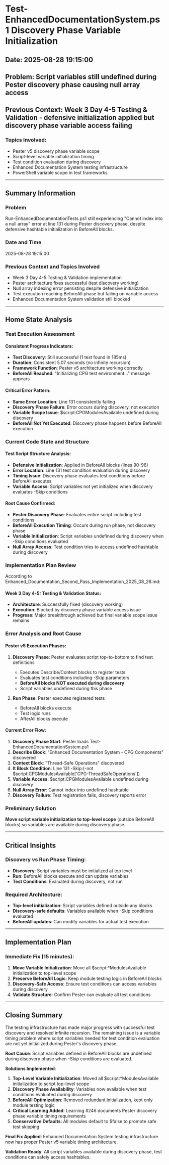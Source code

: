 # Test-EnhancedDocumentationSystem.ps1 Discovery Phase Variable Initialization
## Date: 2025-08-28 19:15:00
## Problem: Script variables still undefined during Pester discovery phase causing null array access
## Previous Context: Week 3 Day 4-5 Testing & Validation - defensive initialization applied but discovery phase variable access failing

### Topics Involved:
- Pester v5 discovery phase variable scope
- Script-level variable initialization timing
- Test condition evaluation during discovery
- Enhanced Documentation System testing infrastructure
- PowerShell variable scope in test frameworks

---

## Summary Information

### Problem
Run-EnhancedDocumentationTests.ps1 still experiencing "Cannot index into a null array" error at line 131 during Pester discovery phase, despite defensive hashtable initialization in BeforeAll blocks.

### Date and Time
2025-08-28 19:15:00

### Previous Context and Topics Involved
- Week 3 Day 4-5 Testing & Validation implementation
- Pester architecture fixes successful (test discovery working)
- Null array indexing error persisting despite defensive initialization
- Test execution reaching BeforeAll phase but failing on variable access
- Enhanced Documentation System validation still blocked

---

## Home State Analysis

### Test Execution Assessment

#### Consistent Progress Indicators:
- **Test Discovery**: Still successful (1 test found in 185ms)
- **Duration**: Consistent 5.07 seconds (no infinite recursion)
- **Framework Function**: Pester v5 architecture working correctly
- **BeforeAll Reached**: "Initializing CPG test environment..." message appears

#### Critical Error Pattern:
- **Same Error Location**: Line 131 consistently failing
- **Discovery Phase Failure**: Error occurs during discovery, not execution
- **Variable Scope Issue**: $script:CPGModulesAvailable undefined during discovery
- **BeforeAll Not Yet Executed**: Discovery phase happens before BeforeAll execution

### Current Code State and Structure

#### Test Script Structure Analysis:
- **Defensive Initialization**: Applied in BeforeAll blocks (lines 90-96)
- **Error Location**: Line 131 test condition evaluation during discovery
- **Timing Issue**: Discovery phase evaluates test conditions before BeforeAll executes
- **Variable Access**: Script variables not yet initialized when discovery evaluates -Skip conditions

#### Root Cause Confirmed:
- **Pester Discovery Phase**: Evaluates entire script including test conditions
- **BeforeAll Execution Timing**: Occurs during run phase, not discovery phase
- **Variable Initialization**: Script variables undefined during discovery when -Skip conditions evaluated
- **Null Array Access**: Test condition tries to access undefined hashtable during discovery

### Implementation Plan Review

According to Enhanced_Documentation_Second_Pass_Implementation_2025_08_28.md:

#### Week 3 Day 4-5: Testing & Validation Status:
- **Architecture**: Successfully fixed (discovery working)
- **Execution**: Blocked by discovery phase variable access issue
- **Progress**: Major breakthrough achieved but final variable scope issue remains

### Error Analysis and Root Cause

#### Pester v5 Execution Phases:
1. **Discovery Phase**: Pester evaluates script top-to-bottom to find test definitions
   - Executes Describe/Context blocks to register tests
   - Evaluates test conditions including -Skip parameters
   - **BeforeAll blocks NOT executed during discovery**
   - Script variables undefined during this phase

2. **Run Phase**: Pester executes registered tests
   - BeforeAll blocks execute
   - Test logic runs
   - AfterAll blocks execute

#### Current Error Flow:
1. **Discovery Phase Start**: Pester loads Test-EnhancedDocumentationSystem.ps1
2. **Describe Block**: "Enhanced Documentation System - CPG Components" discovered
3. **Context Block**: "Thread-Safe Operations" discovered
4. **It Block Condition**: Line 131 -Skip:(-not $script:CPGModulesAvailable['CPG-ThreadSafeOperations'])
5. **Variable Access**: $script:CPGModulesAvailable undefined during discovery
6. **Null Array Error**: Cannot index into undefined hashtable
7. **Discovery Failure**: Test registration fails, discovery reports error

### Preliminary Solution

**Move script variable initialization to top-level scope** (outside BeforeAll blocks) so variables are available during discovery phase.

---

## Critical Insights

### Discovery vs Run Phase Timing:
- **Discovery**: Script variables must be initialized at top level
- **Run**: BeforeAll blocks execute and can update variables
- **Test Conditions**: Evaluated during discovery, not run

### Required Architecture:
- **Top-level initialization**: Script variables defined outside any blocks
- **Discovery-safe defaults**: Variables available when -Skip conditions evaluated
- **BeforeAll updates**: Can modify variables for actual test execution

---

## Implementation Plan

### Immediate Fix (15 minutes):
1. **Move Variable Initialization**: Move all $script:*ModulesAvailable initialization to top-level scope
2. **Preserve BeforeAll Logic**: Keep module testing logic in BeforeAll blocks
3. **Discovery-Safe Access**: Ensure test conditions can access variables during discovery
4. **Validate Structure**: Confirm Pester can evaluate all test conditions

---

## Closing Summary

The testing infrastructure has made major progress with successful test discovery and resolved infinite recursion. The remaining issue is a variable timing problem where script variables needed for test condition evaluation are not yet initialized during Pester's discovery phase.

**Root Cause**: Script variables defined in BeforeAll blocks are undefined during discovery phase when -Skip conditions are evaluated.

**Solutions Implemented**:
1. **Top-Level Variable Initialization**: Moved all $script:*ModulesAvailable initialization to script top-level scope
2. **Discovery Phase Availability**: Variables now available when test conditions evaluated during discovery
3. **BeforeAll Optimization**: Removed redundant initialization, kept only module testing logic
4. **Critical Learning Added**: Learning #246 documents Pester discovery phase variable timing requirements
5. **Conservative Defaults**: All modules default to $false to promote safe test skipping

**Final Fix Applied**: Enhanced Documentation System testing infrastructure now has proper Pester v5 variable timing architecture.

**Validation Ready**: All script variables available during discovery phase, test conditions can safely access hashtables.